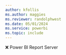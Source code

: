 ```yaml
---
author: kfollis
ms.author: maggies
ms.reviewer: randolphwest
ms.date: 05/01/2024
ms.service: powerbi
ms.topic: include
---
```

❌&nbsp;Power&nbsp;BI Report Server